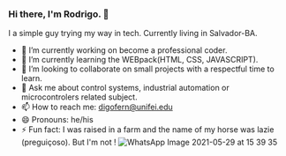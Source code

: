 ### Hi there, I'm Rodrigo.  👋

I a simple guy trying my way in tech. Currently living in Salvador-BA.

<!-- **simpleCod3r/simplecod3r** is a ✨ _special_ ✨ repository because its `README.md` (this file) appears on your GitHub profile. -->

- 🔭 I’m currently working on become a professional coder.
- 🌱 I’m currently learning the WEBpack(HTML, CSS, JAVASCRIPT).
- 👯 I’m looking to collaborate on small projects with a respectful time to learn.
- 💬 Ask me about control systems, industrial automation or microcontrolers related subject. 
- 📫 How to reach me: digofern@unifei.edu
- 😄 Pronouns: he/his
- ⚡ Fun fact: I was raised in a farm and the name of my horse was lazie (preguiçoso). But I'm not !
 ![WhatsApp Image 2021-05-29 at 15 39 35](https://user-images.githubusercontent.com/67662041/120081484-44fc2480-c094-11eb-8262-6bb02160b043.jpeg)
 <!-- - 🤔 I’m looking for help with ... -->
